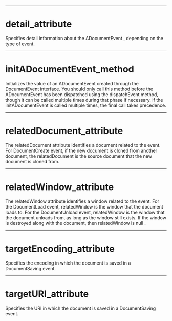 

---

# detail_attribute

Specifies detail information about the ADocumentEvent , depending on the type of event.



---

# initADocumentEvent_method

Initializes the value of an ADocumentEvent created through the DocumentEvent interface. You should only call this method before the ADocumentEvent has been dispatched using the dispatchEvent method, though it can be called multiple times during that phase if necessary. If the initADocumentEvent is called multiple times, the final call takes precedence.



---

# relatedDocument_attribute

The relatedDocument attribute identifies a document related to the event. For DocumentCreate event, if the new document is cloned from another document, the relatedDocument is the source document that the new document is cloned from.



---

# relatedWindow_attribute

The relatedWindow attribute identifies a window related to the event. For the DocumentLoad event, relatedWindow is the window that the document loads to. For the DocumentUnload event, relatedWindow is the window that the document unloads from, as long as the window still exists. If the window is destroyed along with the document, then relatedWindow is null .



---

# targetEncoding_attribute

Specifies the encoding in which the document is saved in a DocumentSaving event.



---

# targetURI_attribute

Specifies the URI in which the document is saved in a DocumentSaving event.